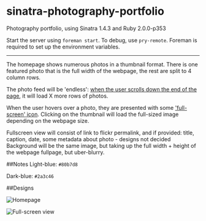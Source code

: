 sinatra-photography-portfolio
========

Photography portfolio, using Sinatra 1.4.3 and Ruby 2.0.0-p353

Start the server using `foreman start`. To debug, use `pry-remote`. Foreman is required to set up the environment variables.

---

The homepage shows numerous photos in a thumbnail format. There is one featured photo that is the full width of the webpage, the rest are split to 4 column rows.

The photo feed will be 'endless': [when the user scrolls down the end of the page](https://dl.dropboxusercontent.com/sh/zs1ry3urfkwyyse/iO9_A2pCPt/scrolled-down.jpg?token_hash=AAFLR6emkDwpHw6-gLFMtDi6m34H1diyWyQbS_ZzwFQ74Q), it will load X more rows of photos.

When the user hovers over a photo, they are presented with some ['full-screen' icon](https://dl.dropboxusercontent.com/sh/zs1ry3urfkwyyse/ZRgk2s9xiV/hover-thumbnail.jpg?token_hash=AAFLR6emkDwpHw6-gLFMtDi6m34H1diyWyQbS_ZzwFQ74Q). Clicking on the thumbnail will load the full-sized image depending on the webpage size.

Fullscreen view will consist of link to flickr permalink, and if provided: title, caption, date, some metadata about photo - designs not decided
Background will be the same image, but taking up the full width + height of the webpage fullpage, but uber-blurry.


##Notes
Light-blue: `#80b7d8`

Dark-blue: `#2a3c46`

##Designs

![Homepage](https://dl.dropboxusercontent.com/sh/zs1ry3urfkwyyse/GyRcvY09GT/main-page.jpg?token_hash=AAFLR6emkDwpHw6-gLFMtDi6m34H1diyWyQbS_ZzwFQ74Q "Homepage")

![Full-screen view](https://dl.dropboxusercontent.com/sh/zs1ry3urfkwyyse/Ka5ve_SbnM/fullscreen-photo.jpg?token_hash=AAFLR6emkDwpHw6-gLFMtDi6m34H1diyWyQbS_ZzwFQ74Q "Full-screen view")
